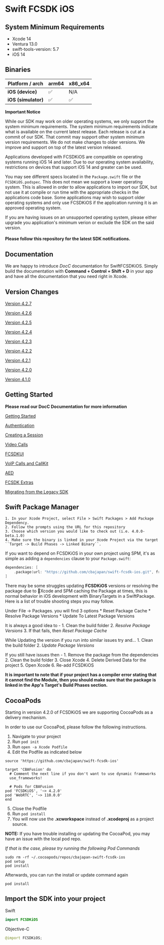 # Swift FCSDK iOS

## System Minimum Requirements ##
* Xcode 14
* Ventura 13.0
* swift-tools-version: 5.7
* iOS 14

## Binaries
| **Platform / arch** | arm64  | x86_x64 |
|---------------------|--------|---------|
| **iOS (device)**    |   ✅   |   N/A   |
| **iOS (simulator)** |   ✅   |    ✅   |

**Important Notice**

While our SDK may work on older operating systems, we only support the system minimum requirements. The system minimum requirements indicate what is available on the current latest release. Each release is cut at a commit of our SDK. That commit may support other system minimum version requirements. We do not make changes to older versions. We improve and support on top of the latest version released.


Applications developed with FCSDKiOS are compatible on operating systems running iOS 14 and later. Due to our operating system availability, restrictions on devices that support iOS 14 and greater can be used.

You may see different specs located in the `Package.swift` file or the `FCSDKiOS.podspec`. This does not mean we support a lower operating system. This is allowed in order to allow applications to import our SDK, but not use it at compile or run time with the appropriate checks in the applications code base. Some applications may wish to support older operating systems and only use FCSDKiOS if the application running it is an approved operating system.

If you are having issues on an unsupported operating system, please either upgrade you application's minimum verion or exclude the SDK on the said version.

#### Please follow this repository for the latest SDK notifications.


## Documentation

We are happy to introduce *DocC* documentation for SwiftFCSDKiOS. Simply build the documentation with **Command + Control + Shift + D** in your app and have all the documentation that you need right in Xcode.

## Version Changes
[Version 4.2.7 ](https://github.com/cbajapan/swift-fcsdk-ios/blob/main/Sources/SwiftFCSDKiOS/SwiftFCSDKiOS.docc/Version-4.2.7.md 'Version 4.2.7')

[Version 4.2.6 ](https://github.com/cbajapan/swift-fcsdk-ios/blob/main/Sources/SwiftFCSDKiOS/SwiftFCSDKiOS.docc/Version-4.2.6.md 'Version 4.2.6')

[Version 4.2.5 ](https://github.com/cbajapan/swift-fcsdk-ios/blob/main/Sources/SwiftFCSDKiOS/SwiftFCSDKiOS.docc/Version-4.2.5.md 'Version 4.2.5')

[Version 4.2.4 ](https://github.com/cbajapan/swift-fcsdk-ios/blob/main/Sources/SwiftFCSDKiOS/SwiftFCSDKiOS.docc/Version-4.2.4.md 'Version 4.2.4')

[Version 4.2.3 ](https://github.com/cbajapan/swift-fcsdk-ios/blob/main/Sources/SwiftFCSDKiOS/SwiftFCSDKiOS.docc/Version-4.2.3.md 'Version 4.2.3')

[Version 4.2.2 ](https://github.com/cbajapan/swift-fcsdk-ios/blob/main/Sources/SwiftFCSDKiOS/SwiftFCSDKiOS.docc/Version-4.2.2.md 'Version 4.2.2')

[Version 4.2.1 ](https://github.com/cbajapan/swift-fcsdk-ios/blob/main/Sources/SwiftFCSDKiOS/SwiftFCSDKiOS.docc/Version-4.2.1.md 'Version 4.2.1')

[Version 4.2.0 ](https://github.com/cbajapan/swift-fcsdk-ios/blob/main/Sources/SwiftFCSDKiOS/SwiftFCSDKiOS.docc/Version-4.2.0.md 'Version 4.2.0')

[Version 4.1.0 ](https://github.com/cbajapan/swift-fcsdk-ios/blob/main/Sources/SwiftFCSDKiOS/SwiftFCSDKiOS.docc/Version-4.1.0.md 'Version 4.1.0')

## Getting Started
**Please read our DocC Documentation for more information**

[Getting Started](https://github.com/cbajapan/fcsdk-ios/blob/main/Sources/SwiftFCSDKiOS/SwiftFCSDKiOS.docc/GettingStarted.md 'Getting Started')

[Authentication](https://github.com/cbajapan/fcsdk-ios/blob/main/Sources/SwiftFCSDKiOS/SwiftFCSDKiOS.docc/Authentication.md 'Authentication')

[Creating a Session](https://github.com/cbajapan/fcsdk-ios/blob/main/Sources/SwiftFCSDKiOS/SwiftFCSDKiOS.docc/CreatingSession.md 'Creating Session')

[Video Calls](https://github.com/cbajapan/fcsdk-ios/blob/main/Sources/SwiftFCSDKiOS/SwiftFCSDKiOS.docc/VideoCalls.md 'Video Calls')

[FCSDKUI](https://github.com/cbajapan/fcsdk-ios/blob/main/Sources/SwiftFCSDKiOS/SwiftFCSDKiOS.docc/FCSDKUI.md 'FCSDK UI')

[VoIP Calls and CallKit](https://github.com/cbajapan/fcsdk-ios/blob/main/Sources/SwiftFCSDKiOS/SwiftFCSDKiOS.docc/VoIPCallsAndCallKit.md 'VoIP Calls And CallKit')

[AED](https://github.com/cbajapan/fcsdk-ios/blob/main/Sources/SwiftFCSDKiOS/SwiftFCSDKiOS.docc/AED.md 'AED Article')

[FCSDK Extras](https://github.com/cbajapan/fcsdk-ios/blob/main/Sources/SwiftFCSDKiOS/SwiftFCSDKiOS.docc/FCSDKExtras.md 'FCSDK Extras')

[Migrating from the Legacy SDK](https://github.com/cbajapan/fcsdk-ios/blob/main/Sources/SwiftFCSDKiOS/SwiftFCSDKiOS.docc/MigratingFromLegacySDK.md 'Learn Markdown')

## Swift Package Manager ##

    1. In your Xcode Project, select File > Swift Packages > Add Package Dependency.
    2. Follow the prompts using the URL for this repository
    3. Choose which version you would like to check out (i.e. 4.0.0-beta.1.0)
    4. Make sure the binary is linked in your Xcode Project via the target ``Target -> Build Phases -> Linked Binary``.

 If you want to depend on FCSDKiOS in your own project using SPM, it's as simple as adding a `dependencies` clause to your `Package.swift`:


```swift
dependencies: [
    .package(url: "https://github.com/cbajapan/swift-fcsdk-ios.git", from: "4.0.0")
]
```

There may be some struggles updating **FCSDKiOS** versions or resolving the package due to Xcode and SPM caching the Package at times, this is normal behavior in iOS development with BinaryTargets in a SwiftPackage. Here is a list of trouble shooting steps you may follow.

Under File -> Packages. you will find 3 options
    * Reset Package Cache
    * Resolve Package Versions
    * Update To Latest Package Versions
    
It is always a good idea to -
    1. Clean the build folder
    2. *Resolve Package Versions*
    3. If that fails, then *Reset Package Cache*

While Updating the version if you run into similar issues try and...
    1. Clean the build folder
    2. *Update Package Versions*
    
If you still have issues then -
    1. Remove the package from the dependencies
    2. Clean the build folder
    3. Close Xcode
    4. Delete Derived Data for the project
    5. Open Xcode
    6. Re-add FCSDKiOS
    
**It is important to note that if your project has a compiler error stating that it cannot find the Module, then you should make sure that the package is linked in the App's Target's Build Phases section.**


## CocoaPods ##

Starting in version 4.2.0 of FCSDKiOS we are supporting CocoaPods as a delivery mechanism.

In order to use our CocoaPod, please follow the following instructions.

1. Navigate to your project 
2. Run `pod init`
3. Run `open -a Xcode Podfile`
4. Edit the Podfile as indicated below

```
source 'https://github.com/cbajapan/swift-fcsdk-ios'

target 'CBAFusion' do
  # Comment the next line if you don't want to use dynamic frameworks
  use_frameworks!

  # Pods for CBAFusion
pod 'FCSDKiOS', '~> 4.2.0'
pod 'WebRTC', '~> 110.0.0'
end
```
5. Close the Podfile
6. Run `pod install`
7. You will now use the **.xcworkspace** instead of **.xcodeproj** as a project source.

**NOTE:** If you have trouble installing or updating the CocoaPod, you may have an issue with the local pod repo.

*If that is the case, please try running the following Pod Commands*

```
sudo rm -rf ~/.cocoapods/repos/cbajapan-swift-fcsdk-ios
pod setup
pod install
```

Afterwards, you can run the install or update command again

```
pod install
```

## Import the SDK into your project ##
Swift
```swift
import FCSDKiOS
````
Objective-C
```swift
@import FCSDKiOS;
```
